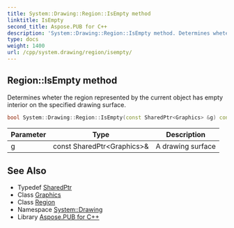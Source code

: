 ```yaml
---
title: System::Drawing::Region::IsEmpty method
linktitle: IsEmpty
second_title: Aspose.PUB for C++
description: 'System::Drawing::Region::IsEmpty method. Determines wheter the region represented by the current object has empty interior on the specified drawing surface in C++.'
type: docs
weight: 1400
url: /cpp/system.drawing/region/isempty/
---
```

## Region::IsEmpty method


Determines wheter the region represented by the current object has empty interior on the specified drawing surface.

```cpp
bool System::Drawing::Region::IsEmpty(const SharedPtr<Graphics> &g) const
```


| Parameter | Type | Description |
| --- | --- | --- |
| g | const SharedPtr\<Graphics\>\& | A drawing surface |

## See Also

* Typedef [SharedPtr](../../../system/sharedptr/)
* Class [Graphics](../../graphics/)
* Class [Region](../)
* Namespace [System::Drawing](../../)
* Library [Aspose.PUB for C++](../../../)
